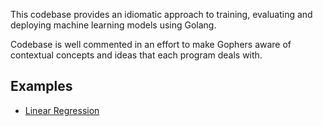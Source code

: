 This codebase provides an idiomatic approach to training, evaluating and deploying machine learning models using Golang.

Codebase is well commented in an effort to make Gophers aware of contextual concepts and ideas that each program deals
with.

## Examples

* [Linear Regression](examples/regression/linear)